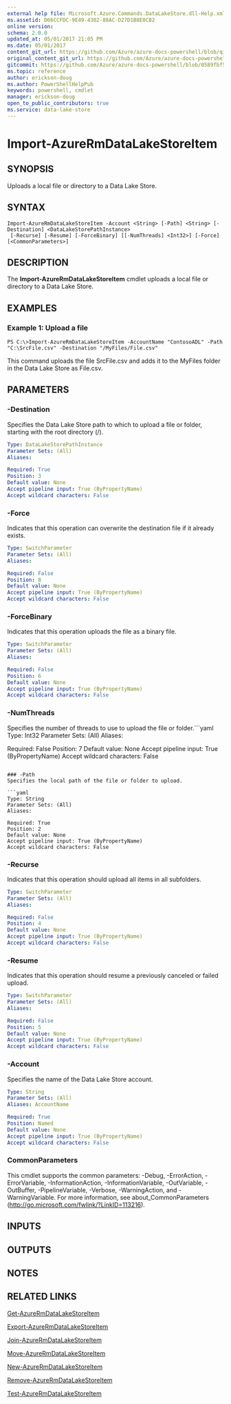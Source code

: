 ```yaml
---
external help file: Microsoft.Azure.Commands.DataLakeStore.dll-Help.xml
ms.assetid: D66CCFDC-9E49-4302-88AC-D27D1B8E0CB2
online version:
schema: 2.0.0
updated_at: 05/01/2017 21:05 PM
ms.date: 05/01/2017
content_git_url: https://github.com/Azure/azure-docs-powershell/blob/qinezh-conceptual/azureps-cmdlets-docs/ResourceManager/AzureRM.DataLakeStore/v2.1.0/Import-AzureRmDataLakeStoreItem.md
original_content_git_url: https://github.com/Azure/azure-docs-powershell/blob/qinezh-conceptual/azureps-cmdlets-docs/ResourceManager/AzureRM.DataLakeStore/v2.1.0/Import-AzureRmDataLakeStoreItem.md
gitcommit: https://github.com/Azure/azure-docs-powershell/blob/0589fbf53d27e39e0cf445261d29c64fb0859d62
ms.topic: reference
author: erickson-doug
ms.author: PowerShellHelpPub
keywords: powershell, cmdlet
manager: erickson-doug
open_to_public_contributors: true
ms.service: data-lake-store
---
```


# Import-AzureRmDataLakeStoreItem

## SYNOPSIS
Uploads a local file or directory to a Data Lake Store.

## SYNTAX

```
Import-AzureRmDataLakeStoreItem -Account <String> [-Path] <String> [-Destination] <DataLakeStorePathInstance>
 [-Recurse] [-Resume] [-ForceBinary] [[-NumThreads] <Int32>] [-Force] [<CommonParameters>]
```

## DESCRIPTION
The **Import-AzureRmDataLakeStoreItem** cmdlet uploads a local file or directory to a Data Lake Store.

## EXAMPLES

### Example 1: Upload a file
```
PS C:\>Import-AzureRmDataLakeStoreItem -AccountName "ContosoADL" -Path "C:\SrcFile.csv" -Destination "/MyFiles/File.csv"
```

This command uploads the file SrcFile.csv and adds it to the MyFiles folder in the Data Lake Store as File.csv.

## PARAMETERS

### -Destination
Specifies the Data Lake Store path to which to upload a file or folder, starting with the root directory (/).

```yaml
Type: DataLakeStorePathInstance
Parameter Sets: (All)
Aliases: 

Required: True
Position: 3
Default value: None
Accept pipeline input: True (ByPropertyName)
Accept wildcard characters: False
```

### -Force
Indicates that this operation can overwrite the destination file if it already exists.

```yaml
Type: SwitchParameter
Parameter Sets: (All)
Aliases: 

Required: False
Position: 8
Default value: None
Accept pipeline input: True (ByPropertyName)
Accept wildcard characters: False
```

### -ForceBinary
Indicates that this operation uploads the file as a binary file.

```yaml
Type: SwitchParameter
Parameter Sets: (All)
Aliases: 

Required: False
Position: 6
Default value: None
Accept pipeline input: True (ByPropertyName)
Accept wildcard characters: False
```

### -NumThreads
Specifies the number of threads to use to upload the file or folder.```yaml
Type: Int32
Parameter Sets: (All)
Aliases: 

Required: False
Position: 7
Default value: None
Accept pipeline input: True (ByPropertyName)
Accept wildcard characters: False
```

### -Path
Specifies the local path of the file or folder to upload.

```yaml
Type: String
Parameter Sets: (All)
Aliases: 

Required: True
Position: 2
Default value: None
Accept pipeline input: True (ByPropertyName)
Accept wildcard characters: False
```

### -Recurse
Indicates that this operation should upload all items in all subfolders.

```yaml
Type: SwitchParameter
Parameter Sets: (All)
Aliases: 

Required: False
Position: 4
Default value: None
Accept pipeline input: True (ByPropertyName)
Accept wildcard characters: False
```

### -Resume
Indicates that this operation should resume a previously canceled or failed upload.

```yaml
Type: SwitchParameter
Parameter Sets: (All)
Aliases: 

Required: False
Position: 5
Default value: None
Accept pipeline input: True (ByPropertyName)
Accept wildcard characters: False
```

### -Account
Specifies the name of the Data Lake Store account.

```yaml
Type: String
Parameter Sets: (All)
Aliases: AccountName

Required: True
Position: Named
Default value: None
Accept pipeline input: True (ByPropertyName)
Accept wildcard characters: False
```

### CommonParameters
This cmdlet supports the common parameters: -Debug, -ErrorAction, -ErrorVariable, -InformationAction, -InformationVariable, -OutVariable, -OutBuffer, -PipelineVariable, -Verbose, -WarningAction, and -WarningVariable. For more information, see about_CommonParameters (http://go.microsoft.com/fwlink/?LinkID=113216).

## INPUTS

## OUTPUTS

## NOTES

## RELATED LINKS

[Get-AzureRmDataLakeStoreItem](./Get-AzureRmDataLakeStoreItem.md)

[Export-AzureRmDataLakeStoreItem](./Export-AzureRmDataLakeStoreItem.md)

[Join-AzureRmDataLakeStoreItem](./Join-AzureRmDataLakeStoreItem.md)

[Move-AzureRmDataLakeStoreItem](./Move-AzureRmDataLakeStoreItem.md)

[New-AzureRmDataLakeStoreItem](./New-AzureRmDataLakeStoreItem.md)

[Remove-AzureRmDataLakeStoreItem](./Remove-AzureRmDataLakeStoreItem.md)

[Test-AzureRmDataLakeStoreItem](./Test-AzureRmDataLakeStoreItem.md)


